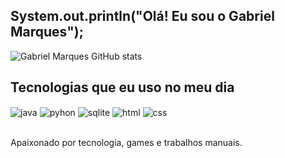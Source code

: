 ## System.out.println("Olá! Eu sou o Gabriel Marques");

![Gabriel Marques GitHub stats](https://github-readme-stats.vercel.app/api?username=MarquesRJ&show_icons=true&theme=gradient)


## Tecnologias que eu uso no meu dia

<div style="display: inline_block">
<img align="center" alt="java"src="https://img.shields.io/badge/java-%23ED8B00.svg?style=for-the-badge&logo=openjdk&logoColor=white"/>
<img align="center" alt="pyhon" src="https://img.shields.io/badge/python-3670A0?style=for-the-badge&logo=python&logoColor=ffdd54" />
<img align="center" alt="sqlite" src="https://img.shields.io/badge/sqlite-%2307405e.svg?style=for-the-badge&logo=sqlite&logoColor=white" />
<img align="center" alt="html" src="https://img.shields.io/badge/html5-%23E34F26.svg?style=for-the-badge&logo=html5&logoColor=white" />
<img align="center" alt="css" src="https://img.shields.io/badge/css3-%231572B6.svg?style=for-the-badge&logo=css3&logoColor=white" />

</div><br/>

Apaixonado por tecnologia, games e trabalhos manuais.
